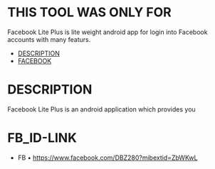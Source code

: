 # THIS TOOL WAS ONLY FOR 
Facebook Lite Plus is lite weight android app for login into Facebook accounts with many featurs.

- [DESCRIPTION](#description)
- [FACEBOOK](#fb_id-link)
#
# DESCRIPTION 
Facebook Lite Plus is an android application which provides you
#
# FB_ID-LINK
- FB • https://www.facebook.com/DBZ280?mibextid=ZbWKwL
#
